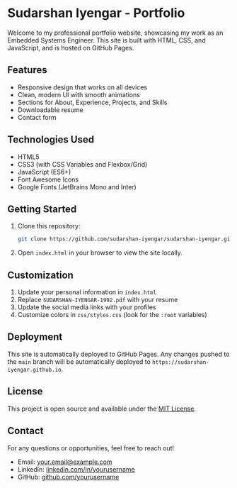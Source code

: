 # Sudarshan Iyengar - Portfolio

Welcome to my professional portfolio website, showcasing my work as an Embedded Systems Engineer. This site is built with HTML, CSS, and JavaScript, and is hosted on GitHub Pages.

## Features

- Responsive design that works on all devices
- Clean, modern UI with smooth animations
- Sections for About, Experience, Projects, and Skills
- Downloadable resume
- Contact form

## Technologies Used

- HTML5
- CSS3 (with CSS Variables and Flexbox/Grid)
- JavaScript (ES6+)
- Font Awesome Icons
- Google Fonts (JetBrains Mono and Inter)

## Getting Started

1. Clone this repository:

   ```bash
   git clone https://github.com/sudarshan-iyengar/sudarshan-iyengar.github.io.git
   ```

2. Open `index.html` in your browser to view the site locally.

## Customization

1. Update your personal information in `index.html`
2. Replace `SUDARSHAN-IYENGAR-1992.pdf` with your resume
3. Update the social media links with your profiles
4. Customize colors in `css/styles.css` (look for the `:root` variables)

## Deployment

This site is automatically deployed to GitHub Pages. Any changes pushed to the `main` branch will be automatically deployed to `https://sudarshan-iyengar.github.io`.

## License

This project is open source and available under the [MIT License](LICENSE).

## Contact

For any questions or opportunities, feel free to reach out!

- Email: your.email@example.com
- LinkedIn: [linkedin.com/in/yourusername](https://linkedin.com/in/yourusername)
- GitHub: [github.com/yourusername](https://github.com/yourusername)
